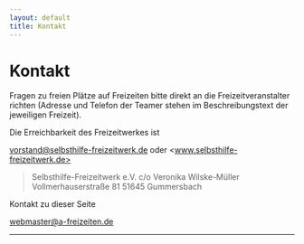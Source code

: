 ```yaml
---
layout: default
title: Kontakt
---
```

# Kontakt

Fragen zu freien Plätze auf Freizeiten bitte direkt an die Freizeitveranstalter
richten
(Adresse und Telefon der Teamer stehen im Beschreibungstext der jeweiligen
Freizeit).       

Die Erreichbarkeit des Freizeitwerkes ist

<vorstand@selbsthilfe-freizeitwerk.de> oder <www.selbsthilfe-freizeitwerk.de>

> Selbsthilfe-Freizeitwerk e.V.
> c/o Veronika Wilske-Müller
> Vollmerhauserstraße 81
> 51645 Gummersbach

Kontakt zu dieser Seite

<webmaster@a-freizeiten.de>

---
